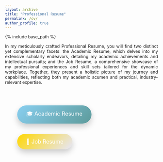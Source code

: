 ```yaml
---
layout: archive
title: "Professional Resume"
permalink: /cv/
author_profile: true
---
```





{% include base_path %}



<style>
    .justify-text {
        text-align: justify;
        text-justify: inter-word;
    }
</style>

<div class="justify-text">
    <p>In my meticulously crafted Professional Resume, you will find two distinct yet complementary facets: the Academic Resume, which delves into my extensive scholarly endeavors, detailing my academic achievements and intellectual pursuits; and the Job Resume, a comprehensive showcase of my professional experiences and skill sets tailored for the dynamic workplace. Together, they present a holistic picture of my journey and capabilities, reflecting both my academic acumen and practical, industry-relevant expertise.</p>
</div>





<div style="padding: 30px; text-align: left;">

  <a href="https://kantrum.github.io/huangjiongtao.github.io/publication/academic-cv"
     style="display: inline-block;
            padding: 15px 30px;
            margin: 10px;
            border-radius: 50px;
            color: white;
            font-size: 18px;
            text-decoration: none;
            background-image: linear-gradient(135deg, #89CFF0, #5D9B9B); /* Harmonious Blue-Green Gradient */
            box-shadow: 0 10px 20px rgba(0, 0, 0, 0.2);
            transition: transform 0.2s ease, box-shadow 0.3s ease;">
    🎓 Academic Resume
  </a>

  <a href="https://kantrum.github.io/huangjiongtao.github.io/publication/job-cv"
     style="display: inline-block;
            padding: 15px 30px;
            margin: 10px;
            border-radius: 50px;
            color: white;
            font-size: 18px;
            text-decoration: none;
            background-image: linear-gradient(135deg, #FFD700, #E6E6FA); /* Soft Yellow-Lavender Gradient */
            box-shadow: 0 10px 20px rgba(0, 0, 0, 0.2);
            transition: transform 0.2s ease, box-shadow 0.3s ease;">
    💼 Job Resume
  </a>

</div>




